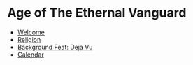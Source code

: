 # Age of The Ethernal Vanguard
* [Welcome](PlayerWelcome.md)
* [Religion](Public_Calendar.md)
* [Background Feat: Deja Vu](Public_BgFeat.md)
* [Calendar](Public_Calendar.md)